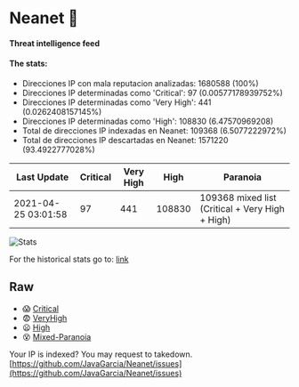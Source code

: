 # Neanet :hocho:
#### Threat intelligence feed
#### The stats:

- Direcciones IP con mala reputacion analizadas: 1680588 (100%)
- Direcciones IP determinadas como 'Critical':  97 (0.00577178939752%)
- Direcciones IP determinadas como 'Very High':  441 (0.0262408157145%)
- Direcciones IP determinadas como 'High':  108830 (6.47570969208)
- Total de direcciones IP indexadas en Neanet:  109368 (6.5077222972%)
- Total de direcciones IP descartadas en Neanet:  1571220 (93.4922777028%)

| Last Update | Critical | Very High | High | Paranoia |
| --- | --- | --- | --- | --- |
| 2021-04-25 03:01:58 | 97 | 441 | 108830 | 109368 mixed list (Critical + Very High + High)|

![Stats](https://docs.google.com/spreadsheets/d/e/2PACX-1vSnaNMIXVabIpDJjufMlzH7poXnshF3mgd8Is1g9ytUEzVsP5my4Trn8f-xkoLLQ38xpL3HtmUexLo6/pubchart?oid=501124687&format=image)

For the historical stats go to: [link](/stats.csv)
## Raw
- :scream: [Critical](https://raw.githubusercontent.com/JavaGarcia/Neanet/master/blacklists/neanet_critical.txt)
- :fearful: [VeryHigh](https://raw.githubusercontent.com/JavaGarcia/Neanet/master/blacklists/neanet_veryHigh.txtt)
- :frowning: [High](https://raw.githubusercontent.com/JavaGarcia/Neanet/master/blacklists/neanet_high.txt)
- :dizzy_face: [Mixed-Paranoia](https://raw.githubusercontent.com/JavaGarcia/Neanet/master/blacklists/neanet_all.txt)


Your IP is indexed? You may request to takedown. [https://github.com/JavaGarcia/Neanet/issues](https://github.com/JavaGarcia/Neanet/issues)












































































































































































































































































































































































































































































































































































































































































































































































































































































































































































































































































































































































































































































































































































































































































































































































































































































































































































































































































































































































































































































































































































































































































































































































































































































































































































































































































































































































































































































































































































































































































































































































































































































































































































































































































































































































































































































































































































































































































































































































































































































































































































































































































































































































































































































































































































































































































































































































































































































































































































































































































































































































































































































































































































































































































































































































































































































































































































































































































































































































































































































